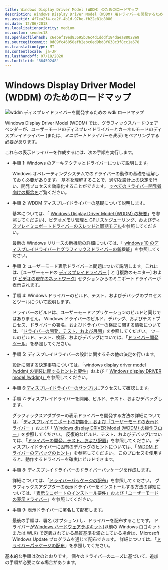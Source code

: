 ```yaml
---
title: Windows Display Driver Model (WDDM) のためのロードマップ
description: Windows Display Driver Model (WDDM) 用ドライバーを開発するためのロードマップ
ms.assetid: 4f7ea2f4-ca2f-4b1d-97be-fb22e81c8080
ms.date: 12/06/2018
ms.localizationpriority: medium
ms.custom: seodec18
ms.openlocfilehash: c6ebef19ed83695b36c4d1dddf184daea88028e9
ms.sourcegitcommit: 0d89fc46058efb2ebc6ed9bd8f638c3f8cc1a678
ms.translationtype: MT
ms.contentlocale: ja-JP
ms.lasthandoff: 07/18/2020
ms.locfileid: "86459248"
---
```

# <a name="road-map-for-the-windows-display-driver-model-wddm"></a>Windows Display Driver Model (WDDM) のためのロードマップ

![wddm ディスプレイドライバーを開発するための wdk ロードマップ](images/wdkroadmap-th.png)

Windows Display Driver Model (WDDM) では、グラフィックスハードウェアベンダーが、ユーザーモードのディスプレイドライバーとカーネルモードのディスプレイドライバー (または、*ミニポートドライバーを表示*) をペアリングする必要があります。

これらの表示ドライバーを作成するには、次の手順を実行します。

- 手順 1: Windows のアーキテクチャとドライバーについて説明します。

  Windows オペレーティングシステムでのドライバーの動作の基礎を理解しておく必要があります。 基本を理解することで、適切な設計上の決定を行い、開発プロセスを効率化することができます。 [すべてのドライバー開発者向けの概念を](https://docs.microsoft.com/windows-hardware/drivers/gettingstarted/concepts-and-knowledge-for-all-driver-developers)ご覧ください。

- 手順 2: WDDM ディスプレイドライバーの基礎について説明します。

  基本については、「 [Windows Display Driver Model (WDDM) の概要](introduction-to-the-windows-vista-and-later-display-driver-model.md)」を参照してください)、[ビデオメモリ管理と GPU スケジューリング](video-memory-management-and-gpu-scheduling.md)、および[ディスプレイミニポートドライバーのスレッドと同期モデル](threading-and-synchronization-model-of-display-miniport-driver.md)を参照してください。

    最新の Windows リリースの新機能の詳細については、「 [windows 10 のディスプレイドライバーとグラフィックスドライバーの新](https://docs.microsoft.com/windows-hardware/drivers/display/what-s-new-for-windows-10-display-and-graphics-drivers)機能」を参照してください。

- 手順 3: ユーザーモード表示ドライバーと問題について説明します。これには、[ユーザーモードの [ディスプレイドライバー](user-mode-display-drivers.md) ] と [[複数のモニター] および [ビデオの現在のネットワーク](multiple-monitors-and-video-present-networks.md)] セクションからのミニポートドライバーが表示されます。

- 手順 4: Windows ドライバーのビルド、テスト、およびデバッグのプロセスとツールについて説明します。

  ドライバーのビルドは、ユーザーモードアプリケーションのビルドと同じではありません。 Windows ドライバーのビルド、デバッグ、およびテストプロセス、ドライバーの署名、およびドライバーの検証に関する情報については、「[ドライバーの開発、テスト、および展開](https://docs.microsoft.com/windows-hardware/drivers/develop/)」を参照してください。 ツールのビルド、テスト、検証、およびデバッグについては、「[ドライバー開発ツール](https://docs.microsoft.com/windows-hardware/drivers/devtest/index)」を参照してください。

- 手順 5: ディスプレイドライバーの設計に関するその他の決定を行います。

  設計に関する決定事項については、「windows display driver [model (wddm) の実装に関するヒントと要件](implementation-tips-and-requirements-for-the-windows-vista-display-dri.md)」および「 [Windows display DRIVER model (wddm)」](tasks-in-the-windows-vista-display-driver-model.md)を参照してください。

- 手順 6:[ディスプレイドライバーのサンプル](display-samples.md)にアクセスして確認します。

- 手順 7: ディスプレイドライバーを開発、ビルド、テスト、およびデバッグします。

  グラフィックスアダプターの表示ドライバーを開発する方法の詳細については、「[ディスプレイミニポートの初期化」および「ユーザーモードの表示ドライバー](initializing-display-miniport-and-user-mode-display-drivers.md) 」および「 [Windows display DRIVER Model (WDDM) の操作フロー](windows-vista-and-later-display-driver-model-operation-flow.md)」を参照してください。 反復的なビルド、テスト、およびデバッグについては、「[ドライバーの開発、テスト、および配置](https://docs.microsoft.com/windows-hardware/drivers)」を参照してください。 ディスプレイドライバーに固有のデバッグのヒントについては、「 [WDDM ドライバーのデバッグのヒント](debugging-tips-for-wddm-drivers.md)」を参照してください。 このプロセスを使用すると、動作するドライバーを確実にビルドできます。

- 手順 8: ディスプレイドライバーのドライバーパッケージを作成します。

  詳細については、「[ドライバーパッケージの配布](https://docs.microsoft.com/windows-hardware/drivers/develop/distributing-a-driver-package-win8)」を参照してください。 グラフィックスアダプターの表示ドライバーをインストールする方法の詳細については、「[表示ミニポートのインストール要件」および「ユーザーモードの表示ドライバー](installing-display-miniport-and-user-mode-display-drivers.md)」を参照してください。

- 手順 9: 表示ドライバーに署名して配布します。

  最後の手順は、署名 (オプション) し、ドライバーを配布することです。 ドライバーが[Windows ハードウェアラボキット](https://docs.microsoft.com/windows-hardware/test/hlk/)(以前の Windows ロゴキットまたは WLK) で定義されている品質基準を満たしている場合は、Microsoft Windows Update プログラムを通じて配布できます。 詳細については、「[ドライバーパッケージの配布](https://docs.microsoft.com/windows-hardware/drivers/develop/distributing-a-driver-package-win8)」を参照してください。

基本的な手順は次のとおりです。 個々のドライバーのニーズに基づいて、追加の手順が必要になる場合があります。
